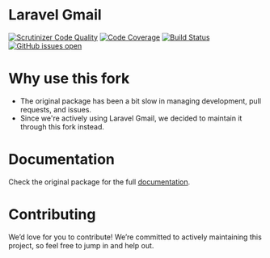 # Laravel Gmail
[![Scrutinizer Code Quality](https://scrutinizer-ci.com/g/myint-oo/laravel-gmail/badges/quality-score.png?b=master)](https://scrutinizer-ci.com/g/myint-oo/laravel-gmail/?branch=master)
[![Code Coverage](https://scrutinizer-ci.com/g/myint-oo/laravel-gmail/badges/coverage.png?b=master)](https://scrutinizer-ci.com/g/myint-oo/laravel-gmail/?branch=master)
[![Build Status](https://scrutinizer-ci.com/g/myint-oo/laravel-gmail/badges/build.png?b=master)](https://scrutinizer-ci.com/g/myint-oo/laravel-gmail/build-status/master)
[![GitHub issues open](https://img.shields.io/github/issues/Manu343726/siplasplas.svg?maxAge=2592000)]() 

# Why use this fork
- The original package has been a bit slow in managing development, pull requests, and issues.
- Since we're actively using Laravel Gmail, we decided to maintain it through this fork instead.

# Documentation
Check the original package for the full [documentation](https://github.com/dacastro4/laravel-gmail).

# Contributing
We’d love for you to contribute! We’re committed to actively maintaining this project, so feel free to jump in and help out.